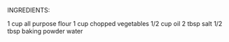 INGREDIENTS:

1 cup all purpose flour
1 cup chopped vegetables
1/2 cup oil
2 tbsp salt
1/2 tbsp baking powder
water
